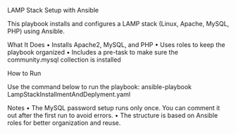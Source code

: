 LAMP Stack Setup with Ansible

This playbook installs and configures a LAMP stack (Linux, Apache, MySQL, PHP) using Ansible.

What It Does
	•	Installs Apache2, MySQL, and PHP
	•	Uses roles to keep the playbook organized
	•	Includes a pre-task to make sure the community.mysql collection is installed

How to Run

Use the command below to run the playbook:
       ansible-playbook LampStackInstallmentAndDeplyment.yaml

Notes
	•	The MySQL password setup runs only once. You can comment it out after the first run to avoid errors.
	•	The structure is based on Ansible roles for better organization and reuse.
